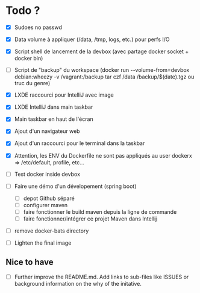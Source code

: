 # Todo ?

* [x] Sudoes no passwd
* [x] Data volume à appliquer (/data, /tmp, logs, etc.) pour perfs I/O

* [x] Script shell de lancement de la devbox (avec partage docker socket + docker bin)
* [ ] Script de "backup" du workspace (docker run --volume-from=devbox debian:wheezy -v /vagrant:/backup tar czf /data /backup/$(date).tgz ou truc du genre) 

* [x] LXDE raccourci pour IntelliJ avec image
* [x] LXDE IntelliJ dans main taskbar
* [x] Main taskbar en haut de l'écran

* [x] Ajout d'un navigateur web
* [x] Ajout d'un raccourci pour le terminal dans la taskbar

* [x] Attention, les ENV du Dockerfile ne sont pas appliqués au user dockerx => /etc/default, profile, etc...

* [ ] Test docker inside devbox
* [ ] Faire une démo d'un dévelopement (spring boot)
	* [ ] depot Github séparé
	* [ ] configurer maven
	* [ ] faire fonctionner le build maven depuis la ligne de commande
	* [ ] faire fonctionner/intégrer ce projet Maven dans Intellij

* [ ] remove docker-bats directory
* [ ] Lighten the final image

## Nice to have

* [ ] Further improve the README.md. Add links to sub-files like ISSUES or background information on the why of the initative.
